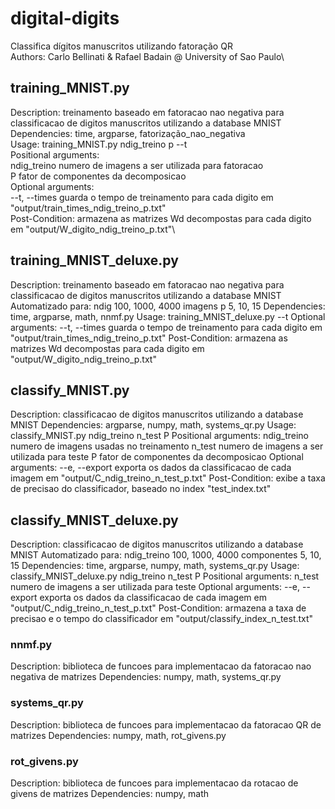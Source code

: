 # digital-digits
Classifica dígitos manuscritos utilizando fatoração QR\
Authors: Carlo Bellinati & Rafael Badain @ University of Sao Paulo\

## training_MNIST.py
Description: treinamento baseado em fatoracao nao negativa para classificacao de digitos manuscritos utilizando a database MNIST\
Dependencies: time, argparse, fatorização_nao_negativa\
Usage: training_MNIST.py ndig_treino p --t\
Positional arguments:\
    ndig_treino   numero de imagens a ser utilizada para fatoracao\
    P             fator de componentes da decomposicao\
Optional arguments:\
    --t, --times  guarda o tempo de treinamento para cada digito em "output/train_times_ndig_treino_p.txt"\
Post-Condition: armazena as matrizes Wd decompostas para cada digito em "output/W_digito_ndig_treino_p.txt"\

## training_MNIST_deluxe.py
Description: treinamento baseado em fatoracao nao negativa para classificacao de digitos manuscritos utilizando a database MNIST
Automatizado para:
    ndig 100, 1000, 4000 imagens
    p    5, 10, 15
Dependencies: time, argparse, math, nnmf.py
Usage: training_MNIST_deluxe.py --t
Optional arguments:
    --t, --times  guarda o tempo de treinamento para cada digito em "output/train_times_ndig_treino_p.txt"
Post-Condition: armazena as matrizes Wd decompostas para cada digito  em "output/W_digito_ndig_treino_p.txt"

## classify_MNIST.py
Description: classificacao de digitos manuscritos utilizando a database MNIST
Dependencies: argparse, numpy, math, systems_qr.py
Usage: classify_MNIST.py ndig_treino n_test P
Positional arguments:
    ndig_treino   numero de imagens usadas no treinamento
    n_test        numero de imagens a ser utilizada para teste
    P             fator de componentes da decomposicao
Optional arguments:
    --e, --export exporta os dados da classificacao de cada imagem em "output/C_ndig_treino_n_test_p.txt"
Post-Condition: exibe a taxa de precisao do classificador, baseado no index "test_index.txt"

## classify_MNIST_deluxe.py
Description: classificacao de digitos manuscritos utilizando a database MNIST
Automatizado para:
    ndig_treino 100, 1000, 4000
    componentes 5, 10, 15
Dependencies: time, argparse, numpy, math, systems_qr.py
Usage: classify_MNIST_deluxe.py ndig_treino n_test P
Positional arguments:
    n_test        numero de imagens a ser utilizada para teste
Optional arguments:
    --e, --export exporta os dados da classificacao de cada imagem em "output/C_ndig_treino_n_test_p.txt"
Post-Condition: armazena a taxa de precisao e o tempo do classificador em "output/classify_index_n_test.txt"

### nnmf.py
Description: biblioteca de funcoes para implementacao da fatoracao nao negativa de matrizes
Dependencies: numpy, math, systems_qr.py

### systems_qr.py
Description: biblioteca de funcoes para implementacao da fatoracao QR de matrizes
Dependencies: numpy, math, rot_givens.py

### rot_givens.py
Description: biblioteca de funcoes para implementacao da rotacao de givens de matrizes
Dependencies: numpy, math